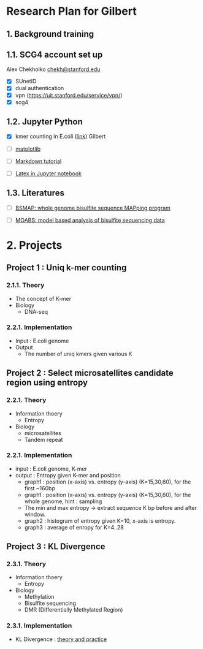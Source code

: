 # Research Plan for Gilbert

## 1. Background training

## 1.1. SCG4 account set up
Alex Chekholko <chekh@stanford.edu>

- [x] SUnetID
- [x] dual authentication
- [x] vpn (https://uit.stanford.edu/service/vpn/)
- [x] scg4

## 1.2. Jupyter Python
- [x] kmer counting in E.coli (<a href="K-mer Counting.ipynb">link</a>) Gilbert
- [ ] [matplotlib](http://matplotlib.org/users/pyplot_tutorial.html)
- [ ] [Markdown tutorial](https://github.com/adam-p/markdown-here/wiki/Markdown-Cheatsheet)
- [ ] [Latex in Jupyter notebook](http://jupyter-notebook.readthedocs.io/en/latest/examples/Notebook/Typesetting%20Equations.html)


## 1.3. Literatures
- [ ] [BSMAP: whole genome bisulfite sequence MAPping program](https://bmcbioinformatics.biomedcentral.com/articles/10.1186/1471-2105-10-232)
- [ ] [MOABS: model based analysis of bisulfite sequencing data](https://genomebiology.biomedcentral.com/articles/10.1186/gb-2014-15-2-r38)


# 2. Projects

## Project 1 : Uniq k-mer counting
### 2.1.1. Theory
* The concept of K-mer
* Biology
  * DNA-seq
  
### 2.2.1. Implementation
* Input : E.coli genome
* Output 
  * The number of uniq kmers given various K

## Project 2 : Select microsatellites candidate region using entropy 
### 2.2.1. Theory
* Information thoery
  * Entropy
* Biology
  * microsatellites
  * Tandem repeat

### 2.2.1. Implementation
* input : E.coli genome, K-mer
* output : Entropy given K-mer and position
  * graph1 : position (x-axis) vs. entropy (y-axis) (K=15,30,60), for the first ~160bp
  * graph1 : position (x-axis) vs. entropy (y-axis) (K=15,30,60), for the whole genome, hint : sampling
  * The min and max entropy -> extract sequence K bp before and after window.
  * graph2 : histogram of entropy given K=10, x-axis is entropy.
  * graph3 : average of enropy for K=4..28


## Project 3 : KL Divergence
### 2.3.1. Theory
* Information thoery
  * Entropy
* Biology
  * Methylation
  * Bisulfite sequencing
  * DMR (Differentially Methylated Region)
### 2.3.1. Implementation
* KL Divergence : <a href="KL divergence.ipynb">theory and practice</a>
